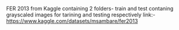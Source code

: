 FER 2013 from Kaggle containing 2 folders- train and test contaning grayscaled images for tarining and testing respectively
link:-
https://www.kaggle.com/datasets/msambare/fer2013
